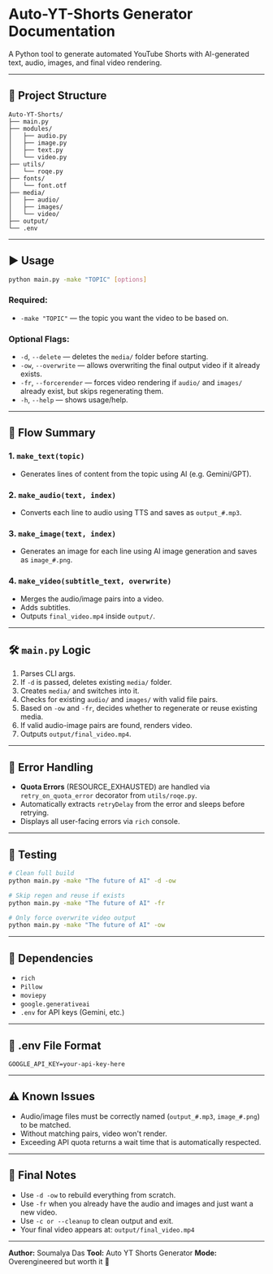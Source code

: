 # Auto-YT-Shorts Generator Documentation

A Python tool to generate automated YouTube Shorts with AI-generated text, audio, images, and final video rendering.

---

## 📁 Project Structure

```
Auto-YT-Shorts/
├── main.py
├── modules/
│   ├── audio.py
│   ├── image.py
│   ├── text.py
│   └── video.py
├── utils/
│   └── roqe.py
├── fonts/
│   └── font.otf
├── media/
│   ├── audio/
│   ├── images/
│   └── video/
├── output/
└── .env
```

---

## ▶️ Usage

```bash
python main.py -make "TOPIC" [options]
```

### Required:

* `-make "TOPIC"` — the topic you want the video to be based on.

### Optional Flags:

* `-d`, `--delete` — deletes the `media/` folder before starting.
* `-ow`, `--overwrite` — allows overwriting the final output video if it already exists.
* `-fr`, `--forcerender` — forces video rendering if `audio/` and `images/` already exist, but skips regenerating them.
* `-h`, `--help` — shows usage/help.

---

## 🔁 Flow Summary

### 1. `make_text(topic)`

* Generates lines of content from the topic using AI (e.g. Gemini/GPT).

### 2. `make_audio(text, index)`

* Converts each line to audio using TTS and saves as `output_#.mp3`.

### 3. `make_image(text, index)`

* Generates an image for each line using AI image generation and saves as `image_#.png`.

### 4. `make_video(subtitle_text, overwrite)`

* Merges the audio/image pairs into a video.
* Adds subtitles.
* Outputs `final_video.mp4` inside `output/`.

---

## 🛠 `main.py` Logic

1. Parses CLI args.
2. If `-d` is passed, deletes existing `media/` folder.
3. Creates `media/` and switches into it.
4. Checks for existing `audio/` and `images/` with valid file pairs.
5. Based on `-ow` and `-fr`, decides whether to regenerate or reuse existing media.
6. If valid audio-image pairs are found, renders video.
7. Outputs `output/final_video.mp4`.

---

## 🚫 Error Handling

* **Quota Errors** (RESOURCE\_EXHAUSTED) are handled via `retry_on_quota_error` decorator from `utils/roqe.py`.
* Automatically extracts `retryDelay` from the error and sleeps before retrying.
* Displays all user-facing errors via `rich` console.

---

## 🧪 Testing

```bash
# Clean full build
python main.py -make "The future of AI" -d -ow

# Skip regen and reuse if exists
python main.py -make "The future of AI" -fr

# Only force overwrite video output
python main.py -make "The future of AI" -ow
```

---

## 🧩 Dependencies

* `rich`
* `Pillow`
* `moviepy`
* `google.generativeai`
* `.env` for API keys (Gemini, etc.)

---

## 🔐 .env File Format

```
GOOGLE_API_KEY=your-api-key-here
```

---

## ⚠️ Known Issues

* Audio/image files must be correctly named (`output_#.mp3`, `image_#.png`) to be matched.
* Without matching pairs, video won't render.
* Exceeding API quota returns a wait time that is automatically respected.

---

## 📌 Final Notes

* Use `-d -ow` to rebuild everything from scratch.
* Use `-fr` when you already have the audio and images and just want a new video.
* Use `-c or --cleanup` to clean output
and exit.
* Your final video appears at: `output/final_video.mp4`

---

**Author:** Soumalya Das
**Tool:** Auto YT Shorts Generator
**Mode:** Overengineered but worth it 🚀
